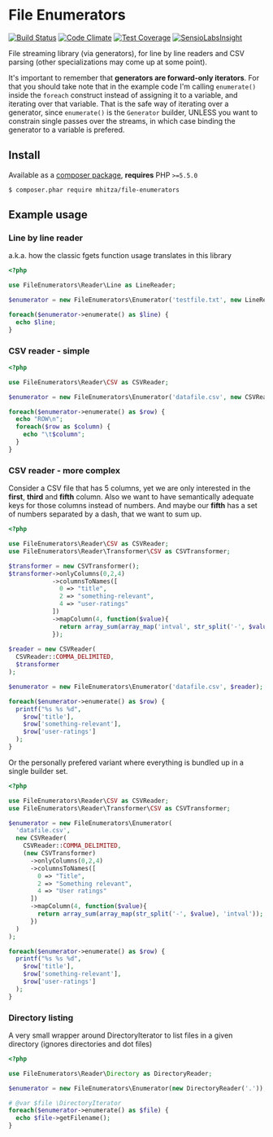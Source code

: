 # File Enumerators
[![Build Status](https://travis-ci.org/mhitza/file-enumerators.svg?branch=master)](https://travis-ci.org/mhitza/file-enumerators)
[![Code Climate](https://codeclimate.com/github/mhitza/file-enumerators/badges/gpa.svg)](https://codeclimate.com/github/mhitza/file-enumerators)
[![Test Coverage](https://codeclimate.com/github/mhitza/file-enumerators/badges/coverage.svg)](https://codeclimate.com/github/mhitza/file-enumerators)
[![SensioLabsInsight](https://insight.sensiolabs.com/projects/804e520a-3745-4a5e-8836-17ccbeaa94d3/mini.png)](https://insight.sensiolabs.com/projects/804e520a-3745-4a5e-8836-17ccbeaa94d3)

File streaming library (via generators), for line by line readers and CSV parsing (other specializations may come up at some point).

It's important to remember that **generators are forward-only iterators**. For that you should take note that in the example
code I'm calling `enumerate()` inside the `foreach` construct instead of assigning it to a variable, and iterating over that
variable. That is the safe way of iterating over a generator, since `enumerate()` is the `Generator` builder, UNLESS you want
to constrain single passes over the streams, in which case binding the generator to a variable is prefered.

## Install

Available as a [composer package](https://packagist.org/packages/mhitza/file-enumerators), **requires** PHP `>=5.5.0`

```shell
$ composer.phar require mhitza/file-enumerators
```

## Example usage

### Line by line reader

a.k.a. how the classic fgets function usage translates in this library

```php
<?php

use FileEnumerators\Reader\Line as LineReader;

$enumerator = new FileEnumerators\Enumerator('testfile.txt', new LineReader);

foreach($enumerator->enumerate() as $line) {
  echo $line;
}
```

### CSV reader - simple

```php
<?php

use FileEnumerators\Reader\CSV as CSVReader;

$enumerator = new FileEnumerators\Enumerator('datafile.csv', new CSVReader);

foreach($enumerator->enumerate() as $row) {
  echo "ROW\n";
  foreach($row as $column) {
    echo "\t$column";
  }
}
```

### CSV reader - more complex

Consider a CSV file that has 5 columns, yet we are only interested in the **first**, **third** and **fifth** column. Also
we want to have semantically adequate keys for those columns instead of numbers. And maybe our **fifth** has a set of
numbers separated by a dash, that we want to sum up.

```php
<?php

use FileEnumerators\Reader\CSV as CSVReader;
use FileEnumerators\Reader\Transformer\CSV as CSVTransformer;

$transformer = new CSVTransformer();
$transformer->onlyColumns(0,2,4)
            ->columnsToNames([
              0 => "title",
              2 => "something-relevant",
              4 => "user-ratings"
            ])
            ->mapColumn(4, function($value){
              return array_sum(array_map('intval', str_split('-', $value)));
            });
  
$reader = new CSVReader(
  CSVReader::COMMA_DELIMITED,
  $transformer
);

$enumerator = new FileEnumerators\Enumerator('datafile.csv', $reader);

foreach($enumerator->enumerate() as $row) {
  printf("%s %s %d",
    $row['title'],
    $row['something-relevant'],
    $row['user-ratings']
  );
}
```

Or the personally prefered variant where everything is bundled up in a single builder set.

```php
<?php

use FileEnumerators\Reader\CSV as CSVReader;
use FileEnumerators\Reader\Transformer\CSV as CSVTransformer;

$enumerator = new FileEnumerators\Enumerator(
  'datafile.csv',
  new CSVReader(
    CSVReader::COMMA_DELIMITED,
    (new CSVTransformer)
      ->onlyColumns(0,2,4)
      ->columnsToNames([
        0 => "Title",
        2 => "Something relevant",
        4 => "User ratings"
      ])
      ->mapColumn(4, function($value){
        return array_sum(array_map(str_split('-', $value), 'intval'));
      })
  )
);

foreach($enumerator->enumerate() as $row) {
  printf("%s %s %d",
    $row['title'],
    $row['something-relevant'],
    $row['user-ratings']
  );
}
```

### Directory listing

A very small wrapper around DirectoryIterator to list files in a given directory (ignores directories and dot files)
```php
<?php

use FileEnumerators\Reader\Directory as DirectoryReader;

$enumerator = new FileEnumerators\Enumerator(new DirectoryReader('.'));

# @var $file \DirectoryIterator
foreach($enumerator->enumerate() as $file) {
  echo $file->getFilename();
}
```

